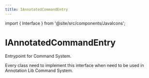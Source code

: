 ```yaml
---
title: IAnnotatedCommandEntry
---
```


import { Interface } from '@site/src/components/JavaIcons';

# IAnnotatedCommandEntry <Interface/>

Entrypoint for Command System.

Every class need to implement this interface when need to be used in Annotation Lib Command System.